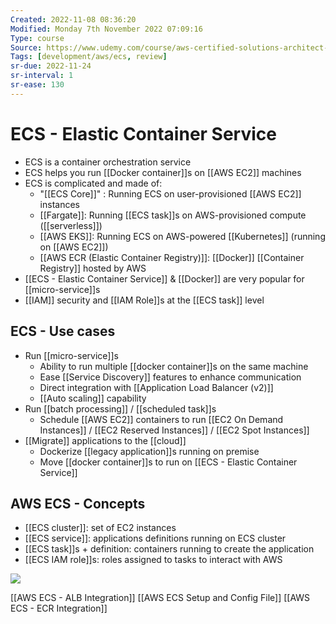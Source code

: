 ```yaml
---
Created: 2022-11-08 08:36:20
Modified: Monday 7th November 2022 07:09:16
Type: course
Source: https://www.udemy.com/course/aws-certified-solutions-architect-associate-saa-c01/?xref=E0Aed11STH4LPUQvCz0GJFABTmM=
Tags: [development/aws/ecs, review]
sr-due: 2022-11-24
sr-interval: 1
sr-ease: 130
---
```


# ECS - Elastic Container Service

- ECS is a container orchestration service
- ECS helps you run [[Docker container]]s on [[AWS EC2]] machines
- ECS is complicated and made of:
    - "[[ECS Core]]" : Running ECS on user-provisioned [[AWS EC2]] instances
    - [[Fargate]]: Running [[ECS task]]s on AWS-provisioned compute ([[serverless]])
    - [[AWS EKS]]: Running ECS on AWS-powered [[Kubernetes]] (running on [[AWS EC2]])
    - [[AWS ECR (Elastic Container Registry)]]: [[Docker]] [[Container Registry]] hosted by AWS
- [[ECS - Elastic Container Service]] & [[Docker]] are very popular for [[micro-service]]s
- [[IAM]] security and [[IAM Role]]s at the [[ECS task]] level

## ECS - Use cases

- Run [[micro-service]]s
    - Ability to run multiple [[docker container]]s on the same machine
    - Ease [[Service Discovery]] features to enhance communication
    - Direct integration with [[Application Load Balancer (v2)]]
    - [[Auto scaling]] capability
- Run [[batch processing]] / [[scheduled task]]s
    - Schedule [[AWS EC2]] containers to run [[EC2 On Demand Instances]] / [[EC2 Reserved Instances]] / [[EC2 Spot Instances]]
- [[Migrate]] applications to the [[cloud]]
    - Dockerize [[legacy application]]s running on premise
    - Move [[docker container]]s to run on [[ECS - Elastic Container Service]]

## AWS ECS - Concepts

- [[ECS cluster]]: set of EC2 instances
- [[ECS service]]: applications definitions running on ECS cluster
- [[ECS task]]s + definition: containers running to create the application
- [[ECS IAM role]]s: roles assigned to tasks to interact with AWS

![](2020-01-02-14-45-42.png)

[[AWS ECS - ALB Integration]]
[[AWS ECS Setup and Config File]]
[[AWS ECS - ECR Integration]]

